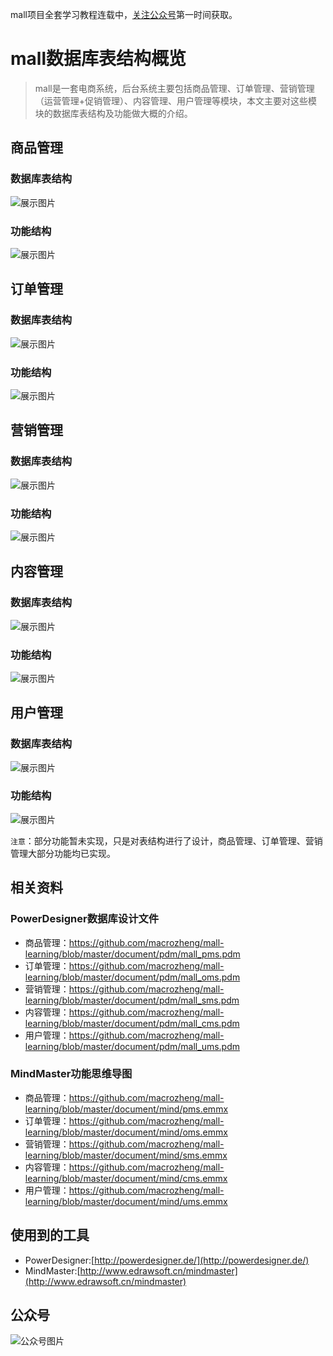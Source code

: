 mall项目全套学习教程连载中，[关注公众号](#公众号)第一时间获取。

# mall数据库表结构概览

> mall是一套电商系统，后台系统主要包括商品管理、订单管理、营销管理（运营管理+促销管理）、内容管理、用户管理等模块，本文主要对这些模块的数据库表结构及功能做大概的介绍。

## 商品管理

### 数据库表结构

![展示图片](../images/mall_pms.jpg)

### 功能结构

![展示图片](../images/mall_func_pms.jpeg)

## 订单管理

### 数据库表结构

![展示图片](../images/mall_oms.jpg)

### 功能结构

![展示图片](../images/mall_func_oms.jpeg)

## 营销管理

### 数据库表结构

![展示图片](../images/mall_sms.jpg)

### 功能结构

![展示图片](../images/mall_func_sms.jpeg)

## 内容管理

### 数据库表结构

![展示图片](../images/mall_cms.jpg)

### 功能结构

![展示图片](../images/mall_func_cms.jpeg)

## 用户管理

### 数据库表结构

![展示图片](../images/mall_ums.jpg)

### 功能结构

![展示图片](../images/mall_func_ums.jpeg)

`注意`：部分功能暂未实现，只是对表结构进行了设计，商品管理、订单管理、营销管理大部分功能均已实现。

## 相关资料

### PowerDesigner数据库设计文件

- 商品管理：https://github.com/macrozheng/mall-learning/blob/master/document/pdm/mall_pms.pdm
- 订单管理：https://github.com/macrozheng/mall-learning/blob/master/document/pdm/mall_oms.pdm
- 营销管理：https://github.com/macrozheng/mall-learning/blob/master/document/pdm/mall_sms.pdm
- 内容管理：https://github.com/macrozheng/mall-learning/blob/master/document/pdm/mall_cms.pdm
- 用户管理：https://github.com/macrozheng/mall-learning/blob/master/document/pdm/mall_ums.pdm

### MindMaster功能思维导图

- 商品管理：https://github.com/macrozheng/mall-learning/blob/master/document/mind/pms.emmx
- 订单管理：https://github.com/macrozheng/mall-learning/blob/master/document/mind/oms.emmx
- 营销管理：https://github.com/macrozheng/mall-learning/blob/master/document/mind/sms.emmx
- 内容管理：https://github.com/macrozheng/mall-learning/blob/master/document/mind/cms.emmx
- 用户管理：https://github.com/macrozheng/mall-learning/blob/master/document/mind/ums.emmx


## 使用到的工具

- PowerDesigner:[http://powerdesigner.de/](http://powerdesigner.de/)
- MindMaster:[http://www.edrawsoft.cn/mindmaster](http://www.edrawsoft.cn/mindmaster)

## 公众号

![公众号图片](http://macro-oss.oss-cn-shenzhen.aliyuncs.com/mall/banner/qrcode_for_macrozheng_258.jpg)
